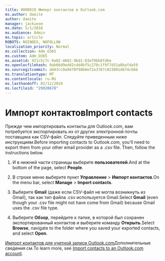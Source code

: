 ```yaml
---
title: 8000019 Импорт контактов в Outlook.com
ms.author: daeite
author: daeite
manager: jackiesm
ms.date: 5/1/2018
ms.audience: Admin
ms.topic: article
ROBOTS: NOINDEX, NOFOLLOW
localization_priority: Normal
ms.collection: Adm_O365
ms.custom: Adm_O365
ms.assetid: 921c5c7c-9a02-4682-9bd1-03ef9bb0fd6e
ms.openlocfilehash: 0ab66d9edd2c4d4bf5c278c1f9f7d31a8bafda59
ms.sourcegitcommit: dd43cc0a9470f98b8ef2a3787c823801d674c666
ms.translationtype: MT
ms.contentlocale: ru-RU
ms.lasthandoff: 02/12/2019
ms.locfileid: "29920678"
---
```

# <a name="import-contacts"></a><span data-ttu-id="14524-102">Импорт контактов</span><span class="sxs-lookup"><span data-stu-id="14524-102">Import contacts</span></span>

<span data-ttu-id="14524-p101">Прежде чем импортировать контакты для Outlook.com, вам потребуется экспортировать их от других электронной почты поставщика как CSV-файл. Следуйте приведенным ниже инструкциям.</span><span class="sxs-lookup"><span data-stu-id="14524-p101">Before importing contacts to Outlook.com, you'll need to export them from your other email provider as a .csv file. Then, follow the instructions below.</span></span>
  
1. <span data-ttu-id="14524-105">И в нижней части страницы выберите **пользователей**.</span><span class="sxs-lookup"><span data-stu-id="14524-105">And at the bottom of the page, select **People**.</span></span> 
    
2. <span data-ttu-id="14524-106">В строке меню выберите пункт **Управление** \> **Импорт контактов**.</span><span class="sxs-lookup"><span data-stu-id="14524-106">On the menu bar, select **Manage** \> **Import contacts**.</span></span> 
    
3. <span data-ttu-id="14524-107">Выберите **Gmail** (даже если CSV-файл не могла возникнуть из Gmail), так как тип файла .csv используется Gmail.</span><span class="sxs-lookup"><span data-stu-id="14524-107">Select **Gmail** (even though your .csv file might not have come from Gmail) because Gmail uses the .csv file type.</span></span> 
    
4. <span data-ttu-id="14524-108">Выберите **Обзор**, перейдите к папке, в которой был сохранен экспортированный контактов и выберите команду **Открыть**.</span><span class="sxs-lookup"><span data-stu-id="14524-108">Select **Browse**, navigate to the folder where you saved your exported contacts, and select **Open**.</span></span> 
    
<span data-ttu-id="14524-109">[Импорт контактов для учетной записи Outlook.com](https://go.microsoft.com/fwlink/p/?linkid=873136)Дополнительные сведения см.</span><span class="sxs-lookup"><span data-stu-id="14524-109">To learn more, see [Import contacts to an Outlook.com account](https://go.microsoft.com/fwlink/p/?linkid=873136).</span></span>
  

